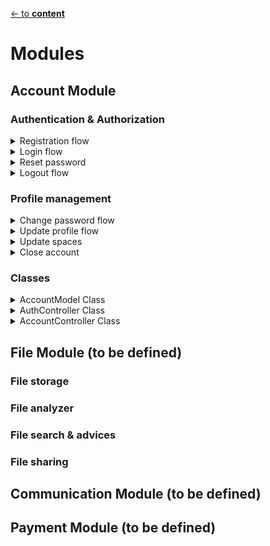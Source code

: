 [<- to **content**](https://github.com/shardoc/shardoc.github.io)

# Modules

## Account Module

### Authentication & Authorization


<details>
  <summary>Registration flow</summary>
  
![Registration flow sequence diagram](https://github.com/shardoc/shardoc.github.io/blob/dev/images/registration.png)

##### Endpoints
We expose two endpoints for registration flow

###### 1. Check if login is available
   * Path: */check*
   * Http method: *POST*
   * Body type: JSON
   * Body fileds:
     * ***login*** - **mandatory** parameter, must be valid email
   * Body example: *{"login" : "user@email.com"}*
   * Response type: JSON
   * Response example: 
      * available: *{ "status" : "success" }*
      * not available: *{ "status" : "failed" }*
   
###### 2. Create account
   * Path: */register*
   * Http method: *POST*
   * Body type: JSON
   * Body fields:
     * ***login*** - **mandatory** parameter, must be valid email
     * ***password*** - **mandatory** parameter
     * *fullName* - optional parameter
   * Body example: {"login" : "user@email.com", "password" : "wuy8632k!h89sd#"}
   * Response type: JSON
   * Response example:  
      * success: *{ "status" : "sucess", "body" : {"accountId" : "l93kdf8"}}*
      * failed:  *{ "status" : "failed", "body" : ""}*
   
##### Steps
* User executes request on */check* url 
with required json body. 
It allows to be sure there is no user 
with the same login. If login is available 
then go to the next step
*  User executes request on */register* 
and creates account. 
*  Password must be encrypted on db.

</details>
<details>
  <summary>Login flow</summary>

![Login flow sequence diagram](https://github.com/shardoc/shardoc.github.io/blob/dev/images/login.png)

##### Endpoints
We expose one endpoint for login flow

###### 1. Login user
   * Path: */login*
   * Http method: *POST*
   * Body type: JSON
   * Body fields:
     * ***login*** - **mandatory** parameter
     * ***password*** - **mandatory** parameter
   * Body example: *{"login" : "user@email.com", "password" : "wuy8632k!h89sd#"}*
   * Response type: JSON
   * Response example: 
      * success: *{ "status" : "success" }*
      * failed: *{ "status" : "failed" }*

  </details>
<details>
  <summary>Reset password</summary>

![Reset password flow sequence diagram](https://github.com/shardoc/shardoc.github.io/blob/dev/images/resetPassword.png)

##### Endpoints
We expose one endpoint for reset password flow

###### 1. Reset password
   * Path: */resetPassword*
   * Http method: *POST*
   * Body type: JSON
   * Body fields:
     * ***login*** - **mandatory** parameter
   * Body example: *{"login" : "user@email.com"}*
   * Response type: JSON
   * Response example: 
      * success: *{ "status" : "success" }*
##### Steps
* User executes request on */resetPassword* url 
with required json body. Application checks if there is such user. If there is no such user we should send positive response 
on request and stop execution otherwise proceed to the next steps
*  Application generates jwt token with expiration period 24 hours
*  Application sends email to user with reset password url which leads to [changePassword API](https://github.com/shardoc/shardoc.github.io/blob/dev/pages/specification.md#1-change-password-flow)
*  Send positive response on initial request
*  To change pasword user should proceed with [changePassword API](https://github.com/shardoc/shardoc.github.io/blob/dev/pages/specification.md#1-change-password-flow) with the help of url from email
  </details>
<details>
  <summary>Logout flow</summary>

Implemented on UI
  </details>


### Profile management

<details>
  <summary>Change password flow</summary>

![Change password flow sequence diagram](https://github.com/shardoc/shardoc.github.io/blob/dev/images/changePassword.png)


##### Endpoints
We expose one endpoint for change password flow

###### 1. Change password
   * Path: */changePassword*
   * Http method: *POST*
   * Body type: JSON
   * Body fields:
     * ***oldPassword*** - **mandatory** parameter
     * ***new password*** -  **mandatory** parameter
   * Body example: *{"oldPassword" : "hi&7hh4+", "new password" : "jd7_g2$hj"}*
   * Response type: JSON
   * Response example: 
      * success: *{ "status" : "success" }*
      * failed: *{ "status" : "failed" }*

##### Steps
* User executes request on */changePassword* url 
with required json body and jwt token on headers/parameters. Application checks if there is such user with given old password. If there is no such user we should send failed response 
on request and stop execution otherwise proceed to the next step.
*  Update user profile with new password
*  Send confirmation email to user

  </details>
  <details>
  <summary>Update profile flow</summary>

![Update profile flow sequence diagram](https://github.com/shardoc/shardoc.github.io/blob/dev/images/updateProfile.png)

##### Endpoints
We expose one endpoint for profile updating

###### 1. Update profile
   * Path: */updateProfile*
   * Http method: *POST*
   * Body type: JSON
   * Body fields:
     * *fullName* - optional parameter
   * Body example: *{"fullName" : "John Smith"}*
   * Response type: JSON
   * Response example: 
      * success: *{ "status" : "success" }*
      * failed: *{ "status" : "failed" }*

##### Steps
* User executes request on */updateProfile* url 
with required json body and jwt token on headers
*  Update user profile with required fields

  </details>
  <details>
  <summary>Update spaces</summary>

![Update spaces flow sequence diagram](https://github.com/shardoc/shardoc.github.io/blob/dev/images/updateSpaces.png)

##### Endpoints
We expose one endpoint for joining required spaces

###### 1. Update spaces
   * Path: */updateSpaces*
   * Http method: *POST*
   * Body type: JSON
   * Body fields:
     * *spaces* - mandatory parameter
   * Body example: *{"spaces" : ["hd5h46gh", "hz5h57h"]}*
   * Response type: JSON
   * Response example: 
      * success: *{ "status" : "success" }*
      * failed: *{ "status" : "failed" }*

##### Steps
* User executes request on */updateSpaces* url 
with required json body and jwt token on headers. Body field ***spaces*** 
is array  and could contain between 1 and 5 different spaces (more for paid accounts)
*  Update user profile with required spaces id

  </details>
  <details>
  <summary>Close account</summary>

![Close account flow sequence diagram](https://github.com/shardoc/shardoc.github.io/blob/dev/images/closeAccount.png)

We expose two endpoints for closing account

###### 1. Close account request
   * Path: */closeAccount*
   * Http method: *DELETE*
   * Response type: JSON
   * Response example: 
      * success: *{ "status" : "success" }*
      * failed: *{ "status" : "failed" }*

###### 2. Confirm account closing
   * Path: */closeAccountConfirmation/{yes/no}*
   * Http method: *DELETE*
   * Response type: JSON
   * Response example: 
      * success: *{ "status" : "success" }*
      * failed: *{ "status" : "failed" }*

##### Steps
* User executes request on */closeAccount* url
* Application changes account status to *suspended*
and send confirmation email with confirmation and rejection urls 
* User either confirm or reject closing account
* If user confirmed closing account then application delete all account information
* If user rejected closing account status should be changed back to active
* If user ignores confirmation email... What should we do?

  </details>
  
  ### Classes
  <details>
  <summary>AccountModel Class</summary>

  * Purpose: structure and keep info about user
  * Fields:
    * id 
    * fullName
    * login
    * password
    * spaces[] - by default this list contains only *global* space, max number of spaces is 5
    * status - possible values: pending, active, suspended, closed
    * createTime
    * updateTime
  * Methods:
    * findByLogin
    * update
    * insert
    * delete
    
  </details>
   <details>
  <summary>AuthController Class</summary>
  
  * Purpose: describe authentication API
  * Methods:
    * checkLogin
    * registerAccount
    * login

    </details>
   <details>
  <summary>AccountController Class</summary>
  
  * Purpose: describe authentication API
  * Methods:
    * updatePassword
    * updateProfile
    * updateSpaces
    * closeAccount
</details>

## File Module (to be defined)

### File storage

### File analyzer

### File search & advices

### File sharing

## Communication Module (to be defined)

## Payment Module (to be defined)


